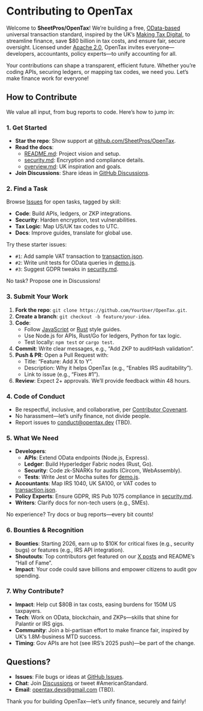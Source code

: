 # Contributing to OpenTax

Welcome to **SheetPros/OpenTax**! We’re building a free, [OData-based](https://www.odata.org/) universal transaction standard, inspired by the UK’s [Making Tax Digital](https://www.gov.uk/government/collections/making-tax-digital), to streamline finance, save $80 billion in tax costs, and ensure fair, secure oversight. Licensed under [Apache 2.0](LICENSE), OpenTax invites everyone—developers, accountants, policy experts—to unify accounting for all.

Your contributions can shape a transparent, efficient future. Whether you’re coding APIs, securing ledgers, or mapping tax codes, we need you. Let’s make finance work for everyone!

## How to Contribute

We value all input, from bug reports to code. Here’s how to jump in:

### 1. Get Started
- **Star the repo**: Show support at [github.com/SheetPros/OpenTax](https://github.com/SheetPros/OpenTax).
- **Read the docs**:
  - [README.md](README.md): Project vision and setup.
  - [security.md](docs/security.md): Encryption and compliance details.
  - [overview.md](docs/overview.md): UK inspiration and goals.
- **Join Discussions**: Share ideas in [GitHub Discussions](https://github.com/SheetPros/OpenTax/discussions).

### 2. Find a Task
Browse [Issues](https://github.com/SheetPros/OpenTax/issues) for open tasks, tagged by skill:
- **Code**: Build APIs, ledgers, or ZKP integrations.
- **Security**: Harden encryption, test vulnerabilities.
- **Tax Logic**: Map US/UK tax codes to UTC.
- **Docs**: Improve guides, translate for global use.

Try these starter issues:
- `#1`: Add sample VAT transaction to [transaction.json](src/schemas/transaction.json).
- `#2`: Write unit tests for OData queries in [demo.js](src/api/demo.js).
- `#3`: Suggest GDPR tweaks in [security.md](docs/security.md).

No task? Propose one in Discussions!

### 3. Submit Your Work
1. **Fork the repo**: `git clone https://github.com/YourUser/OpenTax.git`.
2. **Create a branch**: `git checkout -b feature/your-idea`.
3. **Code**:
   - Follow [JavaScript](https://www.w3schools.com/js/js_conventions.asp) or [Rust](https://www.rust-lang.org/policies/code-of-conduct) style guides.
   - Use Node.js for APIs, Rust/Go for ledgers, Python for tax logic.
   - Test locally: `npm test` or `cargo test`.
4. **Commit**: Write clear messages, e.g., “Add ZKP to auditHash validation”.
5. **Push & PR**: Open a Pull Request with:
   - Title: “Feature: Add X to Y”.
   - Description: Why it helps OpenTax (e.g., “Enables IRS auditability”).
   - Link to issue (e.g., “Fixes #1”).
6. **Review**: Expect 2+ approvals. We’ll provide feedback within 48 hours.

### 4. Code of Conduct
- Be respectful, inclusive, and collaborative, per [Contributor Covenant](https://www.contributor-covenant.org/version/2/0/code_of_conduct/).
- No harassment—let’s unify finance, not divide people.
- Report issues to conduct@opentax.dev (TBD).

### 5. What We Need
- **Developers**:
  - **APIs**: Extend OData endpoints (Node.js, Express).
  - **Ledger**: Build Hyperledger Fabric nodes (Rust, Go).
  - **Security**: Code zk-SNARKs for audits (Circom, WebAssembly).
  - **Tests**: Write Jest or Mocha suites for [demo.js](src/api/demo.js).
- **Accountants**: Map IRS 1040, UK SA100, or VAT codes to [transaction.json](src/schemas/transaction.json).
- **Policy Experts**: Ensure GDPR, IRS Pub 1075 compliance in [security.md](docs/security.md).
- **Writers**: Clarify docs for non-tech users (e.g., SMEs).

No experience? Try docs or bug reports—every bit counts!

### 6. Bounties & Recognition
- **Bounties**: Starting 2026, earn up to $10K for critical fixes (e.g., security bugs) or features (e.g., IRS API integration).
- **Shoutouts**: Top contributors get featured on our [X posts](#AmericanStandard) and README’s “Hall of Fame”.
- **Impact**: Your code could save billions and empower citizens to audit gov spending.

### 7. Why Contribute?
- **Impact**: Help cut $80B in tax costs, easing burdens for 150M US taxpayers.
- **Tech**: Work on OData, blockchain, and ZKPs—skills that shine for Palantir or IRS gigs.
- **Community**: Join a bi-partisan effort to make finance fair, inspired by UK’s 1.8M-business MTD success.
- **Timing**: Gov APIs are hot (see IRS’s 2025 push)—be part of the change.

## Questions?
- **Issues**: File bugs or ideas at [GitHub Issues](https://github.com/SheetPros/OpenTax/issues).
- **Chat**: Join [Discussions](https://github.com/SheetPros/OpenTax/discussions) or tweet #AmericanStandard.
- **Email**: opentax.devs@gmail.com (TBD).

Thank you for building OpenTax—let’s unify finance, securely and fairly!
